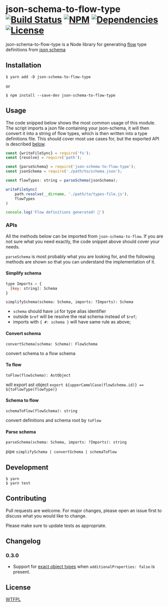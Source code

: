 # json-schema-to-flow-type [![Build Status](https://img.shields.io/travis/PassFort/json-schema-to-flow-type.svg?style=flat-square)](https://travis-ci.org/PassFort/json-schema-to-flow-type) [![NPM](https://img.shields.io/npm/v/json-schema-to-flow-type.svg?style=flat-square)](https://npmjs.org/package/json-schema-to-flow-type) [![Dependencies](https://img.shields.io/david/passfort/json-schema-to-flow-type.svg?style=flat-square)](https://david-dm.org/passfort/json-schema-to-flow-type) [![License](https://img.shields.io/npm/l/json-schema-to-flow-type.svg?style=flat-square)](https://npmjs.org/package/json-schema-to-flow-type)


json-schema-to-flow-type is a Node library for generating [flow](https://flow.org/) type definitions from [json schema](#)

## Installation

`$ yarn add -D json-schema-to-flow-type`

or

`$ npm install --save-dev json-schema-to-flow-type`

## Usage

The code snipped below shows the most common usage of this module. The script imports a json file containing your json-schema, it will then convert it into a string of flow types, which is then written into a type definitions file. This should cover most use cases for, but the exported API is described [below](#apis).

```javascript
const {writeFileSync} = require('fs');
const {resolve} = require('path');

const {parseSchema} = require('json-schema-to-flow-type');
const jsonSchema = require('./path/to/schema.json');

const flowTypes: string = parseSchema(jsonSchema);

writeFileSync(
    path.resolve(__dirname, './path/to/types-file.js'),
    flowTypes
)

console.log('Flow definitions generated! 🎉')
```

### APIs
All the methods below can be imported from `json-schema-to-flow`. If you are not sure what you need exactly, the code snippet above should cover your needs.

`parseSchema` is most probably what you are looking for, and the following methods are shown so that you can understand the implementation of it.

#### Simplify schema
```javascript
type Imports = {
  [key: string]: Schema
}
```
`simplifySchema(schema: Schema, imports: ?Imports): Schema`

* `schema` should have `id` for type alias identifier
* outside `$ref` will be resolve the real schema instead of `$ref`;
* imports with `{ #: schema }` will have same rule as above;


#### Convert schema
`convertSchema(schema: Schema): FlowSchema`

convert schema to a flow schema

#### To flow
`toFlow(flowSchema): AstObject`

will export ast object `export ${upperCamelCase(flowSchema.id)} == ${toFlowType(flowType)}`

#### Schema to flow
`schemaToFlow(flowSchema): string`

convert definitions and schema root by `toFlow`

#### Parse schema
`parseSchema(schema: Schema, imports: ?Imports): string`

pipe `simplifySchema | convertSchema | schemaToFlow`


## Development
```
$ yarn
$ yarn test
```

## Contributing
Pull requests are welcome. For major changes, please open an issue first to discuss what you would like to change.

Please make sure to update tests as appropriate.

## Changelog

### 0.3.0
* Support for [exact object types](https://flow.org/en/docs/types/objects/#toc-exact-object-types) when `additionalProperties: false` is present.

## License
[WTFPL](http://www.wtfpl.net/)

